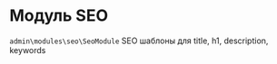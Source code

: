 Модуль SEO
====================

`admin\modules\seo\SeoModule`
SEO шаблоны для title, h1, description, keywords
